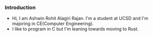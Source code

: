 ### Introduction
- Hi, I am Ashwin Rohit Alagiri Rajan. I'm a student at UCSD and I'm majoring in CE(Computer Engineering). 
- I like to program in C but I'm leaning towards moving to Rust.
